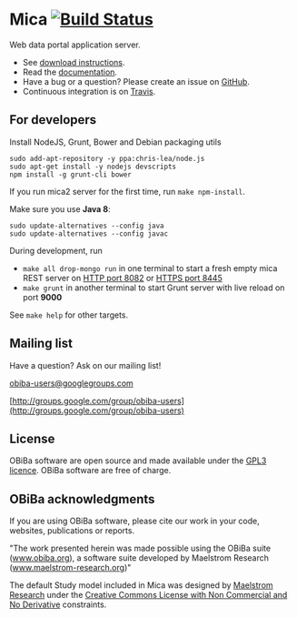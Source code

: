 # Mica [![Build Status](https://app.travis-ci.com/obiba/mica2.svg?branch=master)](https://app.travis-ci.com/github/obiba/mica2)

Web data portal application server.

* See [download instructions](http://www.obiba.org/pages/products/mica/#download).
* Read the [documentation](http://micadoc.obiba.org).
* Have a bug or a question? Please create an issue on [GitHub](https://github.com/obiba/mica2/issues).
* Continuous integration is on [Travis](https://travis-ci.org/obiba/mica2).

## For developers

Install NodeJS, Grunt, Bower and Debian packaging utils

```
sudo add-apt-repository -y ppa:chris-lea/node.js
sudo apt-get install -y nodejs devscripts
npm install -g grunt-cli bower
```

If you run mica2 server for the first time, run `make npm-install`.

Make sure you use **Java 8**:

```
sudo update-alternatives --config java
sudo update-alternatives --config javac
```

During development, run

* `make all drop-mongo run` in one terminal to start a fresh empty mica REST server on [HTTP port 8082](http://localhost:8082) or [HTTPS port 8445](https://localhost:8445)
* `make grunt` in another terminal to start Grunt server with live reload on port **9000**

See `make help` for other targets.

## Mailing list

Have a question? Ask on our mailing list!

obiba-users@googlegroups.com

[http://groups.google.com/group/obiba-users](http://groups.google.com/group/obiba-users)

## License

OBiBa software are open source and made available under the [GPL3 licence](http://www.obiba.org/node/62). OBiBa software are free of charge.

## OBiBa acknowledgments

If you are using OBiBa software, please cite our work in your code, websites, publications or reports.

"The work presented herein was made possible using the OBiBa suite (www.obiba.org), a  software suite developed by Maelstrom Research (www.maelstrom-research.org)"

The default Study model included in Mica was designed by [Maelstrom Research](https://www.maelstrom-research.org) under the [Creative Commons License with Non Commercial and No Derivative](https://creativecommons.org/licenses/by-nc-nd/4.0/) constraints.
